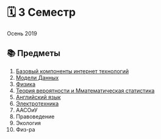 ﻿# 🗓 3 Семестр

Осень 2019

## 📚 Предметы

1. [Базовый компоненты интернет технологий](https://github.com/dlnwlkmn/IU5/tree/master/Term%203/BKIT)
2. [Модели Данных](https://github.com/dlnwlkmn/IU5/tree/master/Term%203/DataModels)
3. [Физика](https://github.com/dlnwlkmn/IU5/tree/master/Term%203/Physics)
4. [Теория  вероятности и Мматематическая статистика](https://github.com/dlnwlkmn/IU5/tree/master/Term%203/Teorver)
5. [Английский язык](https://github.com/dlnwlkmn/IU5/tree/master/Term%203/English)
6. [Электротехника](https://github.com/dlnwlkmn/IU5/tree/master/Term%203/Elded)
7. ААСОиУ
8. Правоведение
9. Экология
10. Физ-ра
